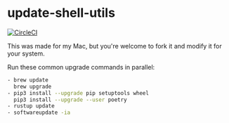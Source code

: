 # update-shell-utils

[![CircleCI](https://circleci.com/gh/y0ssar1an/update-shell-utils/tree/master.svg?style=svg)](https://circleci.com/gh/y0ssar1an/update-shell-utils/tree/master)

This was made for my Mac, but you're welcome to fork it and modify it for your
system.

Run these common upgrade commands in parallel:

```sh
- brew update
  brew upgrade
- pip3 install --upgrade pip setuptools wheel
  pip3 install --upgrade --user poetry
- rustup update
- softwareupdate -ia
```
